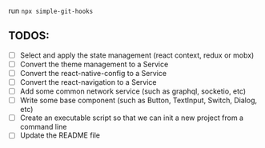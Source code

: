 run `npx simple-git-hooks`

## TODOS:

- [ ] Select and apply the state management (react context, redux or mobx)
- [ ] Convert the theme management to a Service
- [ ] Convert the react-native-config to a Service
- [ ] Convert the react-navigation to a Service
- [ ] Add some common network service (such as graphql, socketio, etc)
- [ ] Write some base component (such as Button, TextInput, Switch, Dialog, etc)
- [ ] Create an executable script so that we can init a new project from a command line
- [ ] Update the README file

